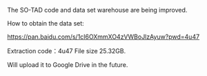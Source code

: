 The SO-TAD code and data set warehouse are being improved. 

How to obtain the data set:

https://pan.baidu.com/s/1cI6OXmmXO4zVWBoJlzAyuw?pwd=4u47 

Extraction code：4u47 File size 25.32GB. 

Will upload it to Google Drive in the future.
